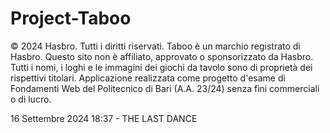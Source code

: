 # Project-Taboo
© 2024 Hasbro. Tutti i diritti riservati. Taboo è un marchio registrato di Hasbro. Questo sito non è affiliato, approvato o sponsorizzato da Hasbro. Tutti i nomi, i loghi e le immagini dei giochi da tavolo sono di proprietà dei rispettivi titolari. Applicazione realizzata come progetto d&apos;esame di Fondamenti Web del Politecnico di Bari (A.A. 23/24) senza fini commerciali o di lucro.

16 Settembre 2024 18:37 - THE LAST DANCE